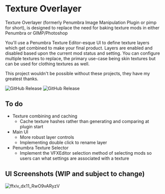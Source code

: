 

# Texture Overlayer



Texture Overlayer (formerly Penumbra Image Manipulation Plugin or pimp for short), is designed to replace the need for baking texture mods in either Penumbra or GIMP/Photoshop

You'll use a Penumbra Texture Editor-esque UI to define texture layers which get combined to make your final product.
Layers are enabled and disabled based upon the current mod status and setting.
You can configure multiple textures to replace, the primary use-case being skin textures but can be used for clothing textures as well.

This project wouldn't be possible without these projects, they have my greatest thanks.

![GitHub Release](https://img.shields.io/github/v/release/xivdev/Penumbra?style=plastic&label=Penumbra) ![GitHub Release](https://img.shields.io/github/v/release/0ceal0t/Dalamud-VFXEditor?style=plastic&label=VfxEdit)



## To do

* Texture combining and caching
  * Cache texture hashes rather than generating and comparing at plugin start
* Main UI
  * More robust layer controls
  * Implementing double click to rename layer
* Penumbra Texture Selector
  * Implement the VFXEditor selection method of selecting mods so users can what settings are associated with a texture




## UI Screenshots (WIP and subject to change)

![ffxiv_dx11_RwO9vARyzV](https://github.com/user-attachments/assets/2174cbad-887b-4c96-b6a6-ab28b9bb65c6)
